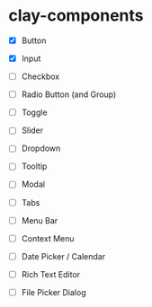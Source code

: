# clay-components

- [x] Button
- [x] Input
- [ ] Checkbox
- [ ] Radio Button (and Group)
- [ ] Toggle
- [ ] Slider
- [ ] Dropdown 
- [ ] Tooltip
- [ ] Modal
- [ ] Tabs
- [ ] Menu Bar
- [ ] Context Menu
- [ ] Date Picker / Calendar
- [ ] Rich Text Editor
- [ ] File Picker Dialog

